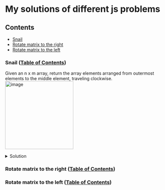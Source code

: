 # My solutions of different js problems

## Contents

* [Snail](#rotate-matrix-to-the-right-table-of-contents)
* [Rotate matrix to the right](#rotate-matrix-to-the-right-table-of-contents)
* [Rotate matrix to the left](#rotate-matrix-to-the-left-table-of-contents)

### Snail ([Table of Contents](#contents))

Given an n x m array, return the array elements arranged from outermost elements to the middle element, traveling clockwise.
<img width="220" alt="image" src="https://github.com/nat-davydova/solving-js-problems/assets/52240221/f83f4c0d-ffd0-4ce0-bfb1-d3e061bf92e8">

<details>
  <summary>Solution</summary>

  Let's say we have such a matrix:

  ```js
    const matrix = [
      [1, 2, 3, 4],
      [5, 6, 7, 8],
      [9, 10, 11, 12],
      [13, 14, 15, 16]
    ]
  ```

  We can split the snail's travel to circles, like that:

  <img width="276" alt="image" src="https://github.com/nat-davydova/solving-js-problems/assets/52240221/8b6c840e-5a3d-4832-b299-7cfc71720068">

  Here we have 2 circles: outer and inner. If the matrix will be bigger it will still have such a circles system:

  <img width="393" alt="image" src="https://github.com/nat-davydova/solving-js-problems/assets/52240221/8bc583bb-de77-4a35-a03c-db5ad0efe5af">

  We can split each circle in 4 parts: top side, right side, bottom side and left side. When we complete a part, we can remove it from the matrix, and do it again and again until the matrix become empty:

  <img width="1279" alt="image" src="https://github.com/nat-davydova/solving-js-problems/assets/52240221/7c753a12-8e02-467d-a3b7-1f99cf1c3845">

  The simpliciest part is to grab the **top side**, push it's elements into result and remove the line:

  <img width="270" alt="image" src="https://github.com/nat-davydova/solving-js-problems/assets/52240221/d423b4f5-942d-40b8-bc51-873f8e748fc5">

  ```js
  matrix[0].forEach(elem => result.push(elem));
  matrix.shift();
  ```

  Now we need right side. To map through each row we have and to get the last elem of every row, than - delete it

  <img width="274" alt="image" src="https://github.com/nat-davydova/solving-js-problems/assets/52240221/c08018ec-e234-44e0-878c-3a0c06b340b7">

  ```js
  matrix.forEach(row => {
      result.push(row[row.length - 1]);
      row.pop();
  })
  ```
</details>

### Rotate matrix to the right ([Table of Contents](#contents))

### Rotate matrix to the left ([Table of Contents](#contents))
